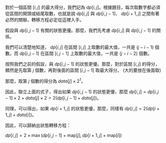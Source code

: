 對於一個區間 $[i, j]$ 的最大得分，我們記為 $dp[i, j]$。根據題目，每次取數字都必須從區間的開頭或結尾取數，也就是說 $dp[i, j]$ 與 $dp[i, j-1]$、 $dp[i+1, j]$ 之間有著必然的關聯，轉移方程必定從這裡入手。

假設與 $dp[i, j-1]$ 有關的狀態更優。那麼，我們先考慮 $dp[i, j]$ 與 $dp[i, j-1]$ 的關係。

我們可以清楚地知道， $dp[i, j]$ 在區間 $[i, j]$ 上取數的最大值，一共是 $(j-i-1)$ 個數。而 $dp[i, j-1]$ 在區間 $[i, j-1]$ 上取數的最大值，一共是 $(j-i-2)$ 個數。

按照我們之前的假設，與 $dp[i, j-1]$ 的狀態更優。那麼，對於區間 $[i, j]$ 的得分，顯然是先取第 $j$ 個數，再對後面的區間 $[i, j-1]$ 取最大得分。
(大的要放在後面取)

那麼，取第 $j$ 個數的得分為 $data[j] \times 2^1$。



因此，聯立上面的式子，得出如果 $dp[i, j-1]$ 的狀態更優，那麼 $dp[i, j] = dp[i, j-1] \times 2 + data[j] \times 2 = 2(dp[i, j-1] + data[j])$。

同理，可以得出，如果 $dp[i+1, j]$ 的狀態更優，那麼，同樣有 $dp[i, j] = 2(dp[i+1, j] + data[i])$。

因此，可以歸納出狀態轉移方程：

$dp[i, j] = 2 \times \max(dp[i, j-1] + \text{map}[j], dp[i+1, j] + \text{map}[i])$



